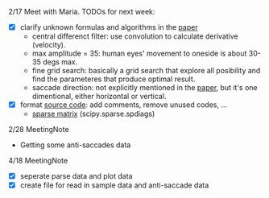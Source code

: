 2/17 Meet with Maria. TODOs for next week:

- [x] clarify unknown formulas and algorithms in the [paper](https://jov.arvojournals.org/article.aspx?articleid=2772700)
    - central differenct filter: use convolution to calculate derivative (velocity).
    - max amplitude = 35: human eyes' movement to oneside is about 30-35 degs max.
    - fine grid search: basically a grid search that explore all posibility and find the parameteres that produce optimal result.
    - saccade direction: not explicitly mentioned in the [paper](https://jov.arvojournals.org/article.aspx?articleid=2772700), but it's one dimentional, either horizontal or vertical.
- [x] format [source code](https://eeweb.engineering.nyu.edu/iselesni/eye-movement/): add comments, remove unused codes, ...
    - [sparse matrix](https://phys.libretexts.org/Bookshelves/Mathematical_Physics_and_Pedagogy/Computational_Physics_(Chong)/08%3A_Sparse_Matrices/8.02%3A_Sparse_Matrix_Formats#:~:text=in%20array%20format!-,8.2.2%20Diagonal%20Storage%20(DIA),-The%20Diagonal%20Storage) (scipy.sparse.spdiags)

2/28 MeetingNote
- Getting some anti-saccades data

4/18 MeetingNote
- [x] seperate parse data and plot data
- [x] create file for read in sample data and anti-saccade data